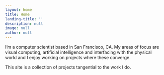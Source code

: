 ```yaml
---
layout: home
title: Home
landing-title: ''
description: null
image: null
author: null
---
```


I’m a computer scientist based in San Francisco, CA. My areas of focus are visual computing, artificial intelligence and interfacing with the physical world and I enjoy working on projects where these converge.

This site is a collection of projects tangential to the work I do.
